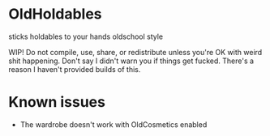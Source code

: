 # OldHoldables
 sticks holdables to your hands oldschool style

WIP! Do not compile, use, share, or redistribute unless you're OK with weird shit happening. Don't say I didn't warn you if things get fucked. There's a reason I haven't provided builds of this.

# Known issues
- The wardrobe doesn't work with OldCosmetics enabled
